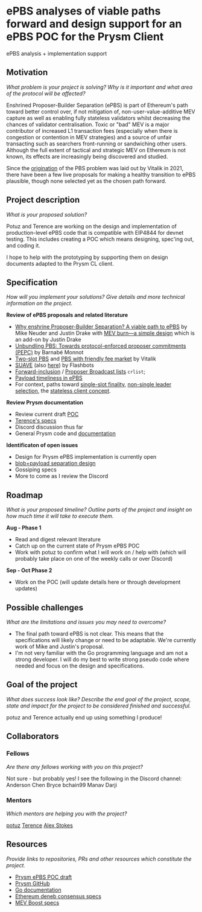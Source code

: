 # ePBS analyses of viable paths forward and design support for an ePBS POC for the Prysm Client
ePBS analysis + implementation support

## Motivation
*What problem is your project is solving? Why is it important and what area of the protocol will be affected?*

Enshrined Proposer-Builder Separation (ePBS) is part of Ethereum's path toward better control over, if not mitigation of, non-user-value-additive MEV capture as well as enabling fully stateless validators whilst decreasing the chances of validator centralisation. Toxic or "bad" MEV is a major contributor of increased L1 transaction fees (especially when there is congestion or contention in MEV strategies) and a source of unfair transacting such as searchers front-running or sandwiching other users. Although the full extent of tactical and strategic MEV on Ethereum is not known, its effects are increasingly being discovered and studied.

Since the [origination](https://notes.ethereum.org/@vbuterin/pbs_censorship_resistance) of the PBS problem was laid out by Vitalik in 2021, there have been a few live proposals for making a healthy transition to ePBS plausible, though none selected yet as the chosen path forward.

## Project description
*What is your proposed solution?*

Potuz and Terence are working on the design and implementation of production-level ePBS code that is compatible with EIP4844 for devnet testing. This includes creating a POC which means designing, spec'ing out, and coding it.

I hope to help with the prototyping by supporting them on design documents adapted to the Prysm CL client.

## Specification

*How will you implement your solutions? Give details and more technical information on the project.*

**Review of ePBS proposals and related literature**
- [Why enshrine Proposer-Builder Separation? A viable path to ePBS](https://ethresear.ch/t/why-enshrine-proposer-builder-separation-a-viable-path-to-epbs/15710) by Mike Neuder and Justin Drake with [MEV burn—a simple design](https://ethresear.ch/t/mev-burn-a-simple-design/15590) which is an add-on by Justin Drake
- [Unbundling PBS: Towards protocol-enforced proposer commitments (PEPC)](https://ethresear.ch/t/unbundling-pbs-towards-protocol-enforced-proposer-commitments-pepc/13879?u=barnabe) by Barnabé Monnot
- [Two-slot PBS](https://ethresear.ch/t/two-slot-proposer-builder-separation/10980) and [PBS with friendly fee market](https://ethresear.ch/t/proposer-block-builder-separation-friendly-fee-market-designs/9725) by Vitalik
- [SUAVE](https://writings.flashbots.net/mevm-suave-centauri-and-beyond) (also [here](https://writings.flashbots.net/the-future-of-mev-is-suave/)) by Flashbots
- [Forward-inclusion](https://notes.ethereum.org/@fradamt/forward-inclusion-lists) / [Proposer Broadcast lists](https://notes.ethereum.org/@fradamt/H1f3PlB5Y) `crlist`;
- [Payload timeliness in ePBS](https://ethresear.ch/t/payload-timeliness-committee-ptc-an-epbs-design/16054)
- For context, paths toward [single-slot finality](https://notes.ethereum.org/@vbuterin/single_slot_finality#), [non-single leader selection](https://ethresear.ch/t/secret-non-single-leader-election/11789), the [stateless client concept](https://ethresear.ch/t/the-stateless-client-concept/172).

**Review Prysm documentation**
- Review current draft [POC](https://github.com/potuz/consensus-specs/pull/1)
- [Terence's specs](https://hackmd.io/@ttsao/ryk-M0Yt2)
- Discord discussion thus far
- General Prysm code and [documentation](https://docs.prylabs.network/docs/contribute/contribution-guidelines)

**Identificaton of open issues**
- Design for Prysm ePBS implementation is currently open
- [blob+payload separation design](https://ethereum-magicians.org/t/uncouple-blobs-from-the-execution-payload/13059)
- Gossiping specs
- More to come as I review the Discord


## Roadmap
*What is your proposed timeline? Outline parts of the project and insight on how much time it will take to execute them.*

**Aug - Phase 1**
- Read and digest relevant literature
- Catch up on the current state of Prysm ePBS POC
- Work with potuz to confirm what I will work on / help with (which will probably take place on one of the weekly calls or over Discord)

**Sep - Oct Phase 2**
- Work on the POC (will update details here or through development updates)

## Possible challenges
*What are the limitations and issues you may need to overcome?*
- The final path toward ePBS is not clear. This means that the specifications will likely change or need to be adaptable. We're currently work of Mike and Justin's proposal.
- I'm not very familiar with the Go programming language and am not a strong developer. I will do my best to write strong pseudo code where needed and focus on the design and specifications.

## Goal of the project
*What does success look like? Describe the end goal of the project, scope, state and impact for the project to be considered finished and successful.*

potuz and Terence actually end up using something I produce!

## Collaborators

### Fellows 
*Are there any fellows working with you on this project?*

Not sure - but probably yes! I see the following in the Discord channel:
Anderson Chen
Bryce
bchain99
Manav Darji

### Mentors
*Which mentors are helping you with the project?*

[potuz](https://github.com/potuz)
[Terence](https://github.com/terencechain)
[Alex Stokes](https://github.com/ralexstokes)

## Resources
*Provide links to repositories, PRs and other resources which constitute the project.*
- [Prysm ePBS POC draft](https://github.com/potuz/consensus-specs/pull/1)
- [Prysm GitHub](https://github.com/prysmaticlabs/prysm/tree/develop)
- [Go documentation](https://go.dev/doc/)
- [Ethereum deneb consensus specs](https://github.com/ethereum/consensus-specs/blob/dev/specs/deneb/beacon-chain.md)
- [MEV Boost specs](https://docs.flashbots.net/flashbots-mev-boost/architecture-overview/specifications)
